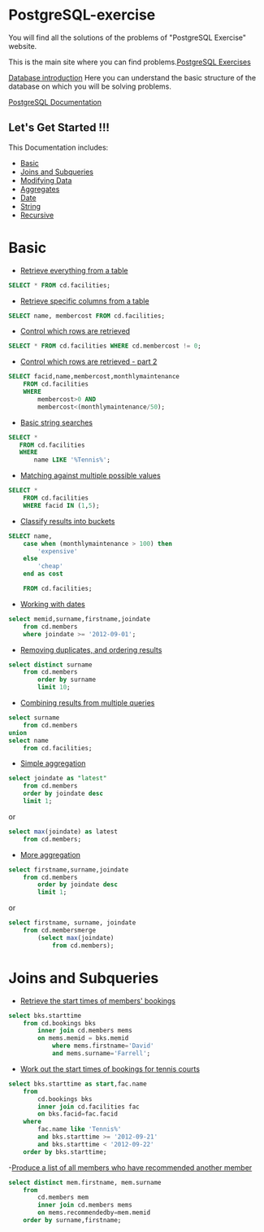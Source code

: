 # PostgreSQL-exercise
You will find all the solutions of the problems of "PostgreSQL Exercise" website.

This is the main site where you can find problems.[PostgreSQL Exercises](https://www.pgexercises.com/)

[Database introduction](https://www.pgexercises.com/gettingstarted.html) Here you can understand the basic structure of the database on which you will be solving problems.

[PostgreSQL Documentation](https://www.postgresql.org/docs/current/index.html)

## Let's Get Started !!!

This Documentation includes:
- [Basic](#basic)
- [Joins and Subqueries](#joins-and-subqueries)
- [Modifying Data](#modifying-data)
- [Aggregates](#aggregates)
- [Date](#date)
- [String](#string)
- [Recursive](#recursive)


# Basic
- [Retrieve everything from a table](https://www.pgexercises.com/questions/basic/selectall.html)

```SQL
SELECT * FROM cd.facilities;
```

- [Retrieve specific columns from a table](https://www.pgexercises.com/questions/basic/selectspecific.html)

```SQL
SELECT name, membercost FROM cd.facilities;
```

- [Control which rows are retrieved](https://www.pgexercises.com/questions/basic/where.html)

```SQL
SELECT * FROM cd.facilities WHERE cd.membercost != 0;
```

- [Control which rows are retrieved - part 2](https://www.pgexercises.com/questions/basic/where2.html)

```SQL
SELECT facid,name,membercost,monthlymaintenance
	FROM cd.facilities 
	WHERE 
		membercost>0 AND 
		membercost<(monthlymaintenance/50);
```

- [Basic string searches](https://www.pgexercises.com/questions/basic/where3.html)
 ```SQL
 SELECT * 
 	FROM cd.facilities
 	WHERE
 		name LIKE '%Tennis%';
 ```

- [Matching against multiple possible values](https://www.pgexercises.com/questions/basic/where4.html)
```SQL
SELECT * 
	FROM cd.facilities
	WHERE facid IN (1,5);
```

- [Classify results into buckets](https://www.pgexercises.com/questions/basic/classify.html)
```SQL
SELECT name,
	case when (monthlymaintenance > 100) then
		'expensive'
	else
		'cheap'
	end as cost

	FROM cd.facilities; 
```

- [Working with dates](https://www.pgexercises.com/questions/basic/date.html)
```SQL
select memid,surname,firstname,joindate
	from cd.members
	where joindate >= '2012-09-01';
```

- [Removing duplicates, and ordering results](https://www.pgexercises.com/questions/basic/unique.html)
```SQL
select distinct surname 
	from cd.members 
		order by surname 
		limit 10;
```

- [Combining results from multiple queries](https://www.pgexercises.com/questions/basic/union.html)

```SQL
select surname 
	from cd.members
union
select name
	from cd.facilities;
```

- [Simple aggregation](https://www.pgexercises.com/questions/basic/agg.html)
```SQL
select joindate as "latest" 
	from cd.members 
	order by joindate desc 
	limit 1;
```

or

```SQL
select max(joindate) as latest
	from cd.members;
```

- [More aggregation](https://www.pgexercises.com/questions/basic/agg2.html)
```SQL
select firstname,surname,joindate
	from cd.members 
		order by joindate desc 
		limit 1;
```
or

```SQL
select firstname, surname, joindate
	from cd.membersmerge
		(select max(joindate) 
			from cd.members);
```


# Joins and Subqueries

- [Retrieve the start times of members' bookings](https://www.pgexercises.com/questions/joins/simplejoin.html)

```SQL
select bks.starttime 
	from cd.bookings bks
		inner join cd.members mems
		on mems.memid = bks.memid
			where mems.firstname='David' 
			and mems.surname='Farrell';
```

- [Work out the start times of bookings for tennis courts](https://www.pgexercises.com/questions/joins/simplejoin2.html)

```SQL
select bks.starttime as start,fac.name
	from
		cd.bookings bks
		inner join cd.facilities fac
		on bks.facid=fac.facid
	where
		fac.name like 'Tennis%'
		and bks.starttime >= '2012-09-21'
		and bks.starttime < '2012-09-22'
	order by bks.starttime;
```

-[Produce a list of all members who have recommended another member](https://www.pgexercises.com/questions/joins/self.html)

```SQL
select distinct mem.firstname, mem.surname
	from
		cd.members mem
		inner join cd.members mems
		on mems.recommendedby=mem.memid
	order by surname,firstname;
```